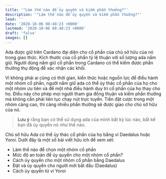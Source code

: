 ```yaml
---
title: '"Làm thế nào để ủy quyền và kiếm phần thưởng?"'
description: '"Làm thế nào để ủy quyền và kiếm phần thưởng?"'
lead: ''
date: '2020-10-06 08:48:23 +0000'
lastmod: '2020-10-06 08:48:23 +0000'
draft: 'false'
images: []
---
```


Ada được giữ trên Cardano đại diện cho cổ phần của chủ sở hữu của nó trong giao thức. Kích thước của cổ phần tỷ lệ thuận với số lượng ada nắm giữ. Người dùng nắm giữ cổ phần trong Cardano có thể kiếm được phần thưởng thụ động để xác nhận các khối.

Vì không phải ai cũng có thời gian, kiến thức hoặc nguồn lực để điều hành một nhóm cổ phần, người nắm giữ ada có thể ủy thác cổ phần của họ cho một nhóm ưu tiên và để một nhà điều hành duy trì cổ phần của họ thay cho họ. Điều này cho phép mọi người tham gia đồng thuận và kiếm phần thưởng mà không cần phải liên tục chạy nút trực tuyến. Tiền đặt cược trong một nhóm càng cao, thì càng nhiều phần thưởng sẽ được giao cho chủ sở hữu của nó.

> **Lưu ý** rằng bạn có thể sử dụng ada của mình bất kỳ lúc nào, bất kể bạn đã ủy quyền nó như thế nào.

Chủ sở hữu Ada có thể ủy thác cổ phần của họ bằng ví Daedalus hoặc Yoroi. Dưới đây là một số bài viết hữu ích để xem xét:

- Làm thế nào để chọn một nhóm cổ phần
- Mức độ an toàn để ủy quyền cho một nhóm cổ phần?
- Cách ủy quyền cho một nhóm cổ phần bằng Daedalus
- Đặt và ủy quyền cho người mới bắt đầu (Daedalus)
- Cách ủy quyền từ ví Yoroi
